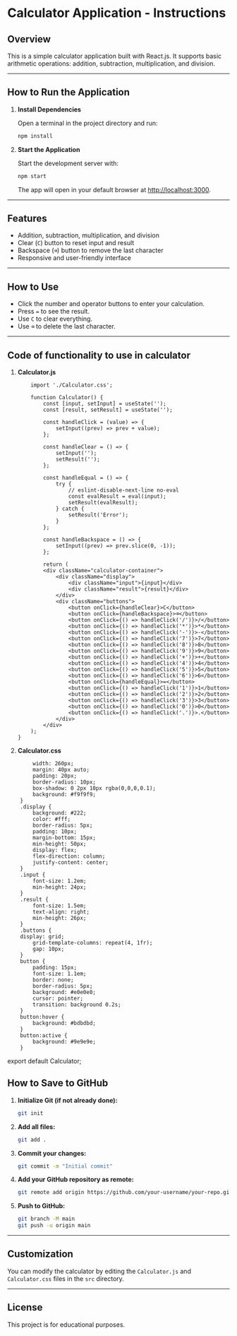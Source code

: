 # Calculator Application - Instructions

## Overview

This is a simple calculator application built with React.js. It supports basic arithmetic operations: addition, subtraction, multiplication, and division.

---

## How to Run the Application

1. **Install Dependencies**

   Open a terminal in the project directory and run:
   ```sh
   npm install
   ```

2. **Start the Application**

   Start the development server with:
   ```sh
   npm start
   ```

   The app will open in your default browser at [http://localhost:3000](http://localhost:3000).

---

## Features

- Addition, subtraction, multiplication, and division
- Clear (`C`) button to reset input and result
- Backspace (`⌫`) button to remove the last character
- Responsive and user-friendly interface

---

## How to Use

- Click the number and operator buttons to enter your calculation.
- Press `=` to see the result.
- Use `C` to clear everything.
- Use `⌫` to delete the last character.

---
## Code of functionality to use in calculator
1. **Calculator.js**
    ``` import React, { useState } from 'react';
        import './Calculator.css';

        function Calculator() {
            const [input, setInput] = useState('');
            const [result, setResult] = useState('');

            const handleClick = (value) => {
                setInput((prev) => prev + value);
            };

            const handleClear = () => {
                setInput('');
                setResult('');
            };

            const handleEqual = () => {
                try {
                    // eslint-disable-next-line no-eval
                    const evalResult = eval(input);
                    setResult(evalResult);
                } catch {
                    setResult('Error');
                }
            };

            const handleBackspace = () => {
                setInput((prev) => prev.slice(0, -1));
            };
  
            return (
            <div className="calculator-container">
                <div className="display">
                    <div className="input">{input}</div>
                    <div className="result">{result}</div>
                </div>
                <div className="buttons">
                    <button onClick={handleClear}>C</button>
                    <button onClick={handleBackspace}>⌫</button>
                    <button onClick={() => handleClick('/')}>/</button>
                    <button onClick={() => handleClick('*')}>*</button>
                    <button onClick={() => handleClick('-')}>-</button>
                    <button onClick={() => handleClick('7')}>7</button>
                    <button onClick={() => handleClick('8')}>8</button>
                    <button onClick={() => handleClick('9')}>9</button>
                    <button onClick={() => handleClick('+')}>+</button>
                    <button onClick={() => handleClick('4')}>4</button>
                    <button onClick={() => handleClick('5')}>5</button>
                    <button onClick={() => handleClick('6')}>6</button>
                    <button onClick={handleEqual}>=</button>
                    <button onClick={() => handleClick('1')}>1</button>
                    <button onClick={() => handleClick('2')}>2</button>
                    <button onClick={() => handleClick('3')}>3</button>
                    <button onClick={() => handleClick('0')}>0</button>
                    <button onClick={() => handleClick('.')}>.</button>
                </div>
            </div>
        );
    }
    ```

2. **Calculator.css**
``` .calculator-container {
        width: 260px;
        margin: 40px auto;
        padding: 20px;
        border-radius: 10px;
        box-shadow: 0 2px 10px rgba(0,0,0,0.1);
        background: #f9f9f9;
    }
    .display {
        background: #222;
        color: #fff;
        border-radius: 5px;
        padding: 10px;
        margin-bottom: 15px;
        min-height: 50px;
        display: flex;
        flex-direction: column;
        justify-content: center;
    }
    .input {
        font-size: 1.2em;
        min-height: 24px;
    }
    .result {
        font-size: 1.5em;
        text-align: right;
        min-height: 26px;
    }
    .buttons {
    display: grid;
        grid-template-columns: repeat(4, 1fr);
        gap: 10px;
    }
    button {
        padding: 15px;
        font-size: 1.1em;
        border: none;
        border-radius: 5px;
        background: #e0e0e0;
        cursor: pointer;
        transition: background 0.2s;
    }
    button:hover {
        background: #bdbdbd;
    }
    button:active {
        background: #9e9e9e;
    }
```

export default Calculator;
## How to Save to GitHub

1. **Initialize Git (if not already done):**
   ```sh
   git init
   ```

2. **Add all files:**
   ```sh
   git add .
   ```

3. **Commit your changes:**
   ```sh
   git commit -m "Initial commit"
   ```

4. **Add your GitHub repository as remote:**
   ```sh
   git remote add origin https://github.com/your-username/your-repo.git
   ```

5. **Push to GitHub:**
   ```sh
   git branch -M main
   git push -u origin main
   ```

---

## Customization

You can modify the calculator by editing the `Calculator.js` and `Calculator.css` files in the `src` directory.

---

## License

This project is for educational purposes.